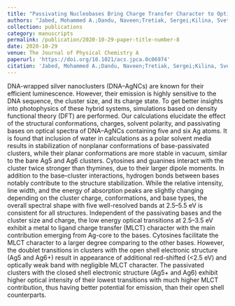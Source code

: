 ```yaml
---
title: "Passivating Nucleobases Bring Charge Transfer Character to Optically Active Transitions in Small Silver Nanoclusters"
authors: "Jabed, Mohammed A.;Dandu, Naveen;Tretiak, Sergei;Kilina, Svetlana"
collection: publications
category: manuscripts
permalink: /publication/2020-10-29-paper-title-number-8 
date: 2020-10-29
venue: The Journal of Physical Chemistry A
paperurl: 'https://doi.org/10.1021/acs.jpca.0c06974' 
citation: 'Jabed, Mohammed A.;Dandu, Naveen;Tretiak, Sergei;Kilina, Svetlana Passivating Nucleobases Bring Charge Transfer Character to Optically Active Transitions in Small Silver Nanoclusters. <i>The Journal of Physical Chemistry A</i> 2020, 124(43),8931-8942. DOI:10.1021/acs.jpca.0c06974.'
---
```


DNA-wrapped silver nanoclusters (DNA–AgNCs) are known for their efficient luminescence. However, their emission is highly sensitive to the DNA sequence, the cluster size, and its charge state. To get better insights into photophysics of these hybrid systems, simulations based on density functional theory (DFT) are performed. Our calculations elucidate the effect of the structural conformations, charges, solvent polarity, and passivating bases on optical spectra of DNA–AgNCs containing five and six Ag atoms. It is found that inclusion of water in calculations as a polar solvent media results in stabilization of nonplanar conformations of base-passivated clusters, while their planar conformations are more stable in vacuum, similar to the bare Ag5 and Ag6 clusters. Cytosines and guanines interact with the cluster twice stronger than thymines, due to their larger dipole moments. In addition to the base–cluster interactions, hydrogen bonds between bases notably contribute to the structure stabilization. While the relative intensity, line width, and the energy of absorption peaks are slightly changing depending on the cluster charge, conformations, and base types, the overall spectral shape with five well-resolved bands at 2.5–5.5 eV is consistent for all structures. Independent of the passivating bases and the cluster size and charge, the low energy optical transitions at 2.5–3.5 eV exhibit a metal to ligand charge transfer (MLCT) character with the main contribution emerging from Ag-core to the bases. Cytosines facilitate the MLCT character to a larger degree comparing to the other bases. However, the doublet transitions in clusters with the open shell electronic structure (Ag5 and Ag6+) result in appearance of additional red-shifted (<2.5 eV) and optically weak band with negligible MLCT character. The passivated clusters with the closed shell electronic structure (Ag5+ and Ag6) exhibit higher optical intensity of their lowest transitions with much higher MLCT contribution, thus having better potential for emission, than their open shell counterparts.
